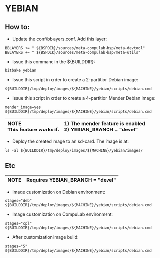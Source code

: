 # YEBIAN

## How to:

* Update the conf/bblayers.conf. Add this layer:
```
BBLAYERS += " ${BSPDIR}/sources/meta-compulab-bsp/meta-devtool"
BBLAYERS += " ${BSPDIR}/sources/meta-compulab-bsp/meta-utils"
```

* Issue this command in the ${BUILDDIR}:
```
bitbake yebian
```

* Issue this script in order to create a 2-partition Debian image:
```
${BUILDDIR}/tmp/deploy/images/${MACHINE}/yebian/scripts/debian.cmd
```

* Issue this script in order to create a 4-partition Mender Debian image:
```
mender_image=yes ${BUILDDIR}/tmp/deploy/images/${MACHINE}/yebian/scripts/debian.cmd
```
|NOTE<br>This feature works if:|1) The mender feature is enabled<br>2) YEBIAN_BRANCH = "devel"|
|:---|:---|

* Deploy the created image to an sd-card. The image is at:
```
ls -al ${BUILDDIR}/tmp/deploy/images/${MACHINE}/yebian/images/
```

## Etc
|NOTE|Requires YEBIAN_BRANCH = "devel"|
|:---|:---|

* Image customization on Debian environment:
```
stages="deb" ${BUILDDIR}/tmp/deploy/images/${MACHINE}/yebian/scripts/debian.cmd
```

* Image customization on CompuLab environment:
```
stages="cpl" ${BUILDDIR}/tmp/deploy/images/${MACHINE}/yebian/scripts/debian.cmd
```

* After customization image build:
```
stages="5" ${BUILDDIR}/tmp/deploy/images/${MACHINE}/yebian/scripts/debian.cmd
```
